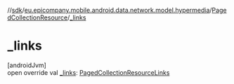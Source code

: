 //[sdk](../../../index.md)/[eu.epicompany.mobile.android.data.network.model.hypermedia](../index.md)/[PagedCollectionResource](index.md)/[_links](_links.md)

# _links

[androidJvm]\
open override val [_links](_links.md): [PagedCollectionResourceLinks](../-paged-collection-resource-links/index.md)

